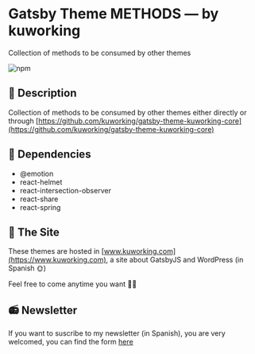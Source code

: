 # Gatsby Theme METHODS — by kuworking

Collection of methods to be consumed by other themes

![npm](https://img.shields.io/npm/v/gatsby-theme-kuworking-methods?style=flat-square)

## 📝 Description

Collection of methods to be consumed by other themes either directly or through [https://github.com/kuworking/gatsby-theme-kuworking-core](https://github.com/kuworking/gatsby-theme-kuworking-core)

## 🧡 Dependencies

- @emotion
- react-helmet
- react-intersection-observer
- react-share
- react-spring

## 🖖 The Site

These themes are hosted in [www.kuworking.com](https://www.kuworking.com), a site about GatsbyJS and WordPress (in Spanish 🌞)

Feel free to come anytime you want 🙋‍♂️

## 📻 Newsletter

If you want to suscribe to my newsletter (in Spanish), you are very welcomed, you can find the form [here](https://www.kuworking.com/list)
